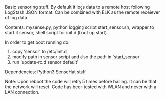 Basic sensoring stuff.
By default it logs data to a remote host following LogStash JSON format.
Can be combined with ELK as the remote receiever of log data

Contents:
	mysense.py, python logging script
	start_sensor.sh, wrapper to start it
	sensor, shell script for init.d (boot up start)


In order to get boot running do:
1) copy 'sensor' to /etc/init.d
2) modify path in sensor script and also the path in 'start_sensor'
3) run 'update-rc.d sensor default'

Dependencies:
Python3
SenseHat stuff

Note: 
Upon reboot the code will retry 5 times before bailing. It can be that the network will reset.
Code has been tested with WLAN and never with a LAN connection.
